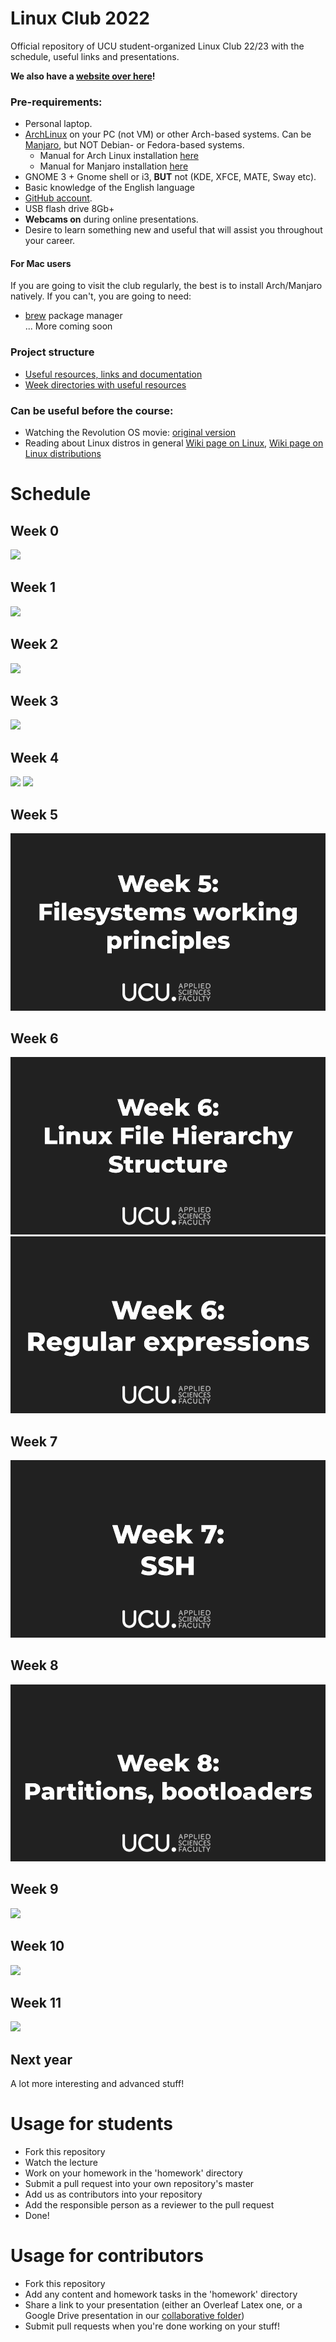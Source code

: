 # Linux Club 2022

Official repository of UCU student-organized Linux Club 22/23 with the schedule, useful links and presentations.

**We also have a [website over here](https://ucu-computer-science.github.io/UCU_Linux_Club/)!**

### Pre-requirements:
- Personal laptop.
- [ArchLinux](https://archlinux.org/download/) on your PC (not VM) or other Arch-based systems.
  Can be [Manjaro](https://manjaro.org/download/), but NOT Debian- or Fedora-based systems.
    - Manual for Arch Linux installation [here](https://ucu-computer-science.github.io/UCU_Linux_Club/articles/arch-manual/)
    - Manual for Manjaro installation [here](https://ucu-computer-science.github.io/UCU_Linux_Club/articles/manjaro-manual/)
- GNOME 3 + Gnome shell or i3, **BUT** not (KDE, XFCE, MATE, Sway etc).
- Basic knowledge of the English language
- [GitHub account](https://github.com/).
- USB flash drive 8Gb+
- **Webcams on** during online presentations.
- Desire to learn something new and useful that will assist you throughout your career.

#### For Mac users
If you are going to visit the club regularly, the best is to install Arch/Manjaro natively. If you can't, you are going to need:

- [brew](https://brew.sh) package manager</br>
  ... More coming soon

### Project structure

* [Useful resources, links and documentation](https://ucu-computer-science.github.io/UCU_Linux_Club/articles/)
* [Week directories with useful resources](./homework/)

### Can be useful before the course:

- Watching the Revolution OS movie: [original version](https://www.youtube.com/watch?v=4vW62KqKJ5A)
- Reading about Linux distros in general [Wiki page on Linux](https://en.wikipedia.org/wiki/Linux), [Wiki page on Linux distributions](https://en.wikipedia.org/wiki/Linux_distribution)

# Schedule

## Week 0

[![](./images/week0.png)](https://docs.google.com/presentation/d/e/2PACX-1vRUixUxmN_j533brmbuE02jgDaEobgiH6pYIYjLivIgXKTPaw9LT8KLsECMKx3hPVMAr-uzdcvqA_Qv/pub?start=false&loop=false&delayms=3000)

## Week 1

[![](./images/week1.png)](https://docs.google.com/presentation/d/e/2PACX-1vSX13i4-Npx28dSqDKbd7qmG8kjaMq2vMhXYvDhhWluBQ0VC_lrw70mBivB-Cta1xxNVPy4DGACKhAN/pub?start=false&loop=false&delayms=3000)

## Week 2

[![](./images/week2.png)](https://docs.google.com/presentation/d/e/2PACX-1vSfbQQSyZkS36yTfLuemb2NAx-vhIVDxy7OApVf0hRjPBt9TffcrcfGf7OiWGpNlktK7JuOJqoLgL3V/pub?start=false&loop=false&delayms=3000)

## Week 3

[![](./images/week3.png)](https://docs.google.com/presentation/d/e/2PACX-1vS4fBISZhM9Au9xPjz-mKS2sXl1own8PCN9euoMdPEgOKMlhNNZRciME2Yq3Zfq1Qx6i20a9ILXcJVu/pub?start=false&loop=false&delayms=3000)

## Week 4

![](./images/week4-1.png)
[![](./images/week4-2.png)](https://docs.google.com/presentation/d/e/2PACX-1vQYZWspte_5iGBd02e2iepxA7C2fC7F10yHB8_p75YZGbO1iY09PYqftKMTWPVkrBa6KPXZz3-363Sr/pub?start=false&loop=false&delayms=3000)

## Week 5

[![](./images/week5-1.png)](https://docs.google.com/presentation/d/e/2PACX-1vRP_JHLKLA_xs3P4WYc8hbVzdycS8jnaB2hKnaIDhQupva4euOPvHSOCG7fIiCbcqALEHXpLCM5vVbg/pub?start=false&loop=false&delayms=3000)

## Week 6

[![](./images/week6-1.png)](https://docs.google.com/presentation/d/e/2PACX-1vRaYRm_zImxtWNHKi7QXT9fKCnPWfP3ZieAsFfp89kqE8ZrgLZVuf85CUj_VNaLYPgZ2nCx8eEM5Siu/pub?start=false&loop=false&delayms=3000)
![](./images/week6-2.png)

## Week 7

![](./images/week7.png)

## Week 8

[![](./images/week8.png)](https://docs.google.com/presentation/d/1FrdrwApi7BAHvTzQX49ZR3gTIfkYogYyad7aUeX_NwA/edit?usp=sharing)

## Week 9

![](./images/week9.png)

## Week 10

![](./images/week10.png)

## Week 11

![](./images/week11.png)

## Next year

A lot more interesting and advanced stuff!

# Usage for students

* Fork this repository
* Watch the lecture
* Work on your homework in the 'homework' directory
* Submit a pull request into your own repository's master
* Add us as contributors into your repository
* Add the responsible person as a reviewer to the pull request
* Done!

# Usage for contributors

* Fork this repository
* Add any content and homework tasks in the 'homework' directory
* Share a link to your presentation (either an Overleaf Latex one,
or a Google Drive presentation in our [collaborative folder](https://drive.google.com/drive/u/1/folders/1sIDCjVzGFoQjZx35y-x2HWAjBaNIDXvk))
* Submit pull requests when you're done working on your stuff!
